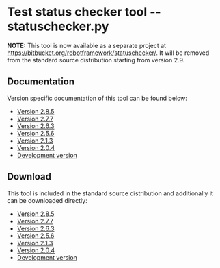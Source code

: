 # Test status checker tool -- statuschecker.py #

**NOTE:** This tool is now available as a separate project at
https://bitbucket.org/robotframework/statuschecker/. It will be removed from the standard source
distribution starting from version 2.9.

## Documentation ##

Version specific documentation of this tool can be found below:

<a href='Hidden comment: doc placefolder'></a>
  * [Version 2.8.5](http://robotframework.googlecode.com/hg/tools/statuschecker/doc/statuschecker.html?r=2.8.5)
  * [Version 2.7.7](http://robotframework.googlecode.com/hg/tools/statuschecker/doc/statuschecker.html?r=2.7.7)
  * [Version 2.6.3](http://robotframework.googlecode.com/hg/tools/statuschecker/doc/statuschecker.html?r=2.6.3)
  * [Version 2.5.6](http://robotframework.googlecode.com/svn/tags/robotframework-2.5.6/tools/statuschecker/doc/statuschecker.html)
  * [Version 2.1.3](http://robotframework.googlecode.com/svn/tags/robotframework-2.1.3/tools/statuschecker/doc/statuschecker.html)
  * [Version 2.0.4](http://robotframework.googlecode.com/svn/tags/robotframework-2.0.4/tools/statuschecker/doc/statuschecker.html)
  * [Development version](http://robotframework.googlecode.com/hg/tools/statuschecker/doc/statuschecker.html)


## Download ##

This tool is included in the standard source distribution and additionally it
can be downloaded directly:

<a href='Hidden comment: download placefolder'></a>
  * [Version 2.8.5](http://robotframework.googlecode.com/hg/tools/statuschecker/statuschecker.py?r=2.8.5)
  * [Version 2.7.7](http://robotframework.googlecode.com/hg/tools/statuschecker/statuschecker.py?r=2.7.7)
  * [Version 2.6.3](http://robotframework.googlecode.com/hg/tools/statuschecker/statuschecker.py?r=2.6.3)
  * [Version 2.5.6](http://robotframework.googlecode.com/svn/tags/robotframework-2.5.6/tools/statuschecker/statuschecker.py)
  * [Version 2.1.3](http://robotframework.googlecode.com/svn/tags/robotframework-2.1.3/tools/statuschecker/statuschecker.py)
  * [Version 2.0.4](http://robotframework.googlecode.com/svn/tags/robotframework-2.0.4/tools/statuschecker/statuschecker.py)
  * [Development version](http://robotframework.googlecode.com/hg/tools/statuschecker/statuschecker.py)